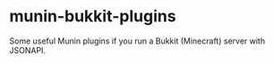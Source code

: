 munin-bukkit-plugins
====================

Some useful Munin plugins if you run a Bukkit (Minecraft) server with JSONAPI.